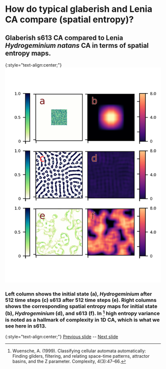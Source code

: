 # How do typical glaberish and Lenia CA compare (spatial entropy)?

## Glaberish s613 CA compared to Lenia _Hydrogeminium natans_ CA in terms of spatial entropy maps.

{:style="text-align:center;"}
![teaser figure showing Orbium and s613 CA](https://raw.githubusercontent.com/riveSunder/yuca_docs/master/assets/glaberish/spatial_entropy.png)

### Left column shows the initial state (a), _Hydrogeminium_ after 512 time steps (c) s613 after 512 time steps (e). Right columns shows the corresponding spatial entropy maps for initial state (b), _Hydrogeminium_ (d), and s613 (f). In [^Wu1999] high entropy variance is noted as a hallmark of complexity in 1D CA, which is what we see here in s613. 

[^Wu1999]: Wuensche, A. (1999). Classifying cellular automata automatically: Finding gliders, filtering, and relating space-time patterns, attractor basins, and the Z parameter. Complexity, 4(3):47–66.

{:style="text-align:center;"}
[Previous slide](https://rivesunder.github.io/yuca_docs/g_slide_009) -- [Next slide](https://rivesunder.github.io/yuca_docs/g_slide_010)
